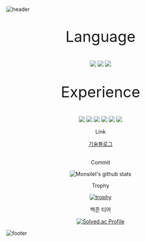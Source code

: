 ![header](https://capsule-render.vercel.app/api?type=waving&color=auto&height=300&section=header&text=HANSAEM&fontSize=90&animation=fadeIn&fontAlignY=38&desc=Developer!&descAlignY=51&descAlign=62)
<p align='center' style="font-size: 40px;"> Language </p>
<p align='center'>
  <img src="https://img.shields.io/badge/C%23-7ED321?style=for-the-badge&logo=CSharp&logoColor=white">
  <img src="https://img.shields.io/badge/JAVA-117ACA?style=for-the-badge&logo=Java&logoColor=white">
  <img src="https://img.shields.io/badge/Python-E34F26?style=for-the-badge&logo=Python&logoColor=white">
</p>
<p align='center' style="font-size: 40px;"> Experience </p>
<p align='center'>
  <img src="https://img.shields.io/badge/SpringBoot-6DB33F?style=for-the-badge&logo=SpringBoot&logoColor=white"/>
  <img src="https://img.shields.io/badge/Django-R4373A?style=for-the-badge&logo=Django&logoColor=white"/>
  <img src="https://img.shields.io/badge/HTML5-E34F26?style=for-the-badge&logo=HTML5&logoColor=white"/>
  <img src="https://img.shields.io/badge/MySQL-4479A1?style=for-the-badge&logo=MySQL&logoColor=white"/>
  <img src="https://img.shields.io/badge/Unity-A4373A?style=for-the-badge&logo=Unity&logoColor=white">
  <img src="https://img.shields.io/badge/Flutter-117ACA?style=for-the-badge&logo=Flutter&logoColor=white">
</p>

<p align='center'>
  Link
</p>

<div align="center">
<a  href="https://blog.naver.com/hansaem900d/">기술블로그</a>
<br/>
<br/>
  
</div>

<p align='center'>
  Commit
</p>

<div align="center">

![MonsileI's github stats](https://github-readme-stats.vercel.app/api?username=MonsileI&show_icons=true)
  
</div>
<p align='center'>
  Trophy
</p>
<div align="center">
  
[![trophy](https://github-profile-trophy.vercel.app/?username=MonsileI)](https://github.com/ryo-ma/github-profile-trophy)  
  
<p align= 'center'>
   백준 티어  
</p>
 
[![Solved.ac Profile](http://mazassumnida.wtf/api/v2/generate_badge?boj=hansaem900d)](https://solved.ac/hansaem900d/)
  
</div>

![footer](https://capsule-render.vercel.app/api?type=wave&color=auto&height=200&section=footer&text=Ç'est%20La&nbsp;Vie!&fontSize=90)


<!--
**MonsileI/MonsileI** is a ✨ _special_ ✨ repository because its `README.md` (this file) appears on your GitHub profile.


[![MonsileI's github stats](https://github-readme-stats.vercel.app/api/top-langs/?username=MonsileI&show_icons=true&hide_border=true&title_color=004386&icon_color=004386&layout=compact)](https://github.com/MonsileI)


Here are some ideas to get you started:

- 🔭 I’m currently working on ...
- 🌱 I’m currently learning ...
- 👯 I’m looking to collaborate on ...
- 🤔 I’m looking for help with ...
- 💬 Ask me about ...
- 📫 How to reach me: ...
- 😄 Pronouns: ...
- ⚡ Fun fact: ...
-->
